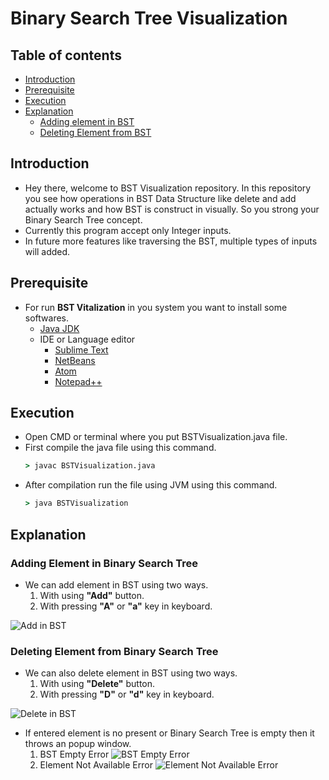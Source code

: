 
# Binary Search Tree Visualization

## Table of contents
* [Introduction](#introduction)
* [Prerequisite](#prerequisite)
* [Execution](#execution)
* [Explanation](#explanation)
	* [Adding element in BST](#adding-element-in-binary-search-tree)
	* [Deleting Element from BST](#deleting-element-from-binary-search-tree)

## Introduction
- Hey there, welcome to BST Visualization repository. In this repository you see how operations in BST Data Structure like delete and add actually works and how BST is construct in visually. So you strong your Binary Search Tree concept.
- Currently this program accept only Integer inputs.
- In future more features like traversing the BST, multiple types of inputs will added.

## Prerequisite 
-   For run **BST Vitalization** in you system you want to install some softwares.
	 - [Java JDK ](https://www.oracle.com/in/java/technologies/javase-downloads.html "Java JDK") 	
	 - IDE or Language editor
		 - [Sublime Text](https://www.sublimetext.com/ "Sublime Text") 
		 - [NetBeans](https://netbeans.org/ "NetBeans IDE")
		 - [Atom](https://atom.io/ "Atom")
		 - [Notepad++](https://notepad-plus-plus.org/downloads/ "Notepad++")

## Execution
- Open CMD or terminal where you put BSTVisualization.java file.
- First compile the java file using this command.
	```cmd
	> javac BSTVisualization.java
	```
- After compilation run the file using JVM using this command.
	```cmd
	> java BSTVisualization
	```

## Explanation
### Adding Element in Binary Search Tree
- We can add element in BST using two ways.
	1. With using **"Add"** button.
	2. With pressing **"A"** or **"a"** key in keyboard.
	
![Add in BST](https://user-images.githubusercontent.com/55116730/100859012-b9bf1f00-34b4-11eb-85e4-f7507491ef82.gif "Adding Element in BST")

### Deleting Element from Binary Search Tree
- We can also delete element in BST using two ways.
	1. With using **"Delete"** button.
	2. With pressing **"D"** or **"d"** key in keyboard.

![Delete in BST](https://user-images.githubusercontent.com/55116730/100859006-b7f55b80-34b4-11eb-964d-068eccc128ba.gif)
- If entered element is no present or Binary Search Tree is empty then it throws an popup window.
	1. BST Empty Error
![BST Empty Error](https://user-images.githubusercontent.com/55116730/100862763-964aa300-34b9-11eb-9a8a-43e910bca150.png "BST Empty Error")
	2. Element Not Available Error
![Element Not Available Error](https://user-images.githubusercontent.com/55116730/100862468-33590c00-34b9-11eb-87d9-bb3b91436ab4.png "Element Not Available Error")